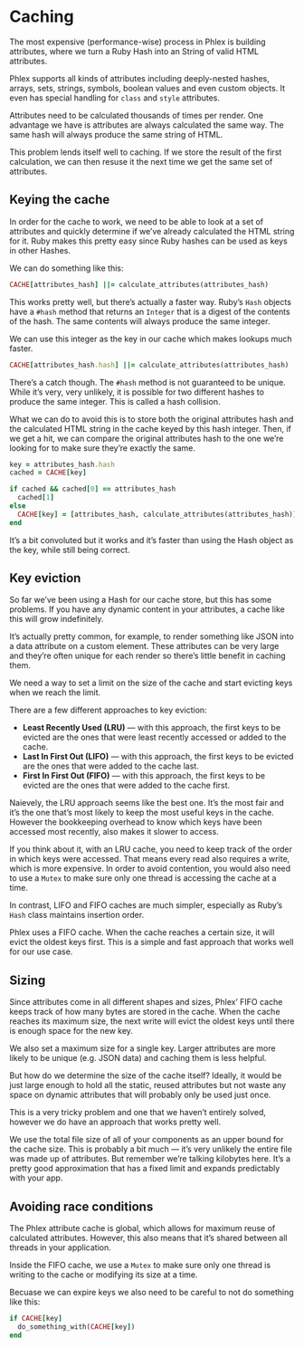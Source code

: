 # Caching

The most expensive (performance-wise) process in Phlex is building attributes, where we turn a Ruby Hash into an String of valid HTML attributes.

Phlex supports all kinds of attributes including deeply-nested hashes, arrays, sets, strings, symbols, boolean values and even custom objects. It even has special handling for `class` and `style` attributes.

Attributes need to be calculated thousands of times per render. One advantage we have is attributes are always calculated the same way. The same hash will always produce the same string of HTML.

This problem lends itself well to caching. If we store the result of the first calculation, we can then resuse it the next time we get the same set of attributes.

## Keying the cache

In order for the cache to work, we need to be able to look at a set of attributes and quickly determine if we’ve already calculated the HTML string for it. Ruby makes this pretty easy since Ruby hashes can be used as keys in other Hashes.

We can do something like this:

```ruby
CACHE[attributes_hash] ||= calculate_attributes(attributes_hash)
```

This works pretty well, but there’s actually a faster way. Ruby’s `Hash` objects have a `#hash` method that returns an `Integer` that is a digest of the contents of the hash. The same contents will always produce the same integer.

We can use this integer as the key in our cache which makes lookups much faster.

```ruby
CACHE[attributes_hash.hash] ||= calculate_attributes(attributes_hash)
```

There’s a catch though. The `#hash` method is not guaranteed to be unique. While it’s very, very unlikely, it is possible for two different hashes to produce the same integer. This is called a hash collision.

What we can do to avoid this is to store both the original attributes hash and the calculated HTML string in the cache keyed by this hash integer. Then, if we get a hit, we can compare the original attributes hash to the one we’re looking for to make sure they’re exactly the same.

```ruby
key = attributes_hash.hash
cached = CACHE[key]

if cached && cached[0] == attributes_hash
  cached[1]
else
  CACHE[key] = [attributes_hash, calculate_attributes(attributes_hash)]
end
```

It’s a bit convoluted but it works and it’s faster than using the Hash object as the key, while still being correct.

## Key eviction

So far we’ve been using a Hash for our cache store, but this has some problems. If you have any dynamic content in your attributes, a cache like this will grow indefinitely.

It’s actually pretty common, for example, to render something like JSON into a data attribute on a custom element. These attributes can be very large and they’re often unique for each render so there’s little benefit in caching them.

We need a way to set a limit on the size of the cache and start evicting keys when we reach the limit.

There are a few different approaches to key eviction:

- **Least Recently Used (LRU)** — with this approach, the first keys to be evicted are the ones that were least recently accessed or added to the cache.
- **Last In First Out (LIFO)** — with this approach, the first keys to be evicted are the ones that were added to the cache last.
- **First In First Out (FIFO)** — with this approach, the first keys to be evicted are the ones that were added to the cache first.

Naievely, the LRU approach seems like the best one. It’s the most fair and it’s the one that’s most likely to keep the most useful keys in the cache. However the bookkeeping overhead to know which keys have been accessed most recently, also makes it slower to access.

If you think about it, with an LRU cache, you need to keep track of the order in which keys were accessed. That means every read also requires a write, which is more expensive. In order to avoid contention, you would also need to use a `Mutex` to make sure only one thread is accessing the cache at a time.

In contrast, LIFO and FIFO caches are much simpler, especially as Ruby’s `Hash` class maintains insertion order.

Phlex uses a FIFO cache. When the cache reaches a certain size, it will evict the oldest keys first. This is a simple and fast approach that works well for our use case.

## Sizing

Since attributes come in all different shapes and sizes, Phlex’ FIFO cache keeps track of how many bytes are stored in the cache. When the cache reaches its maximum size, the next write will evict the oldest keys until there is enough space for the new key.

We also set a maximum size for a single key. Larger attributes are more likely to be unique (e.g. JSON data) and caching them is less helpful.

But how do we determine the size of the cache itself? Ideally, it would be just large enough to hold all the static, reused attributes but not waste any space on dynamic attributes that will probably only be used just once.

This is a very tricky problem and one that we haven’t entirely solved, however we do have an approach that works pretty well.

We use the total file size of all of your components as an upper bound for the cache size. This is probably a bit much — it’s very unlikely the entire file was made up of attributes. But remember we’re talking kilobytes here. It’s a pretty good approximation that has a fixed limit and expands predictably with your app.

## Avoiding race conditions

The Phlex attribute cache is global, which allows for maximum reuse of calculated attributes. However, this also means that it’s shared between all threads in your application.

Inside the FIFO cache, we use a `Mutex` to make sure only one thread is writing to the cache or modifying its size at a time.

Becuase we can expire keys we also need to be careful to not do something like this:

```ruby
if CACHE[key]
  do_something_with(CACHE[key])
end
```
